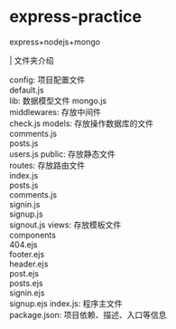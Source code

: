 # express-practice
express+nodejs+mongo

| 文件夹介绍

  config: 项目配置文件<br/>
    default.js    
  lib: 数据模型文件
    mongo.js        
  middlewares: 存放中间件<br/>
    check.js 
  models: 存放操作数据库的文件<br/>
    comments.js    
    posts.js    
    users.js
  public: 存放静态文件<br/>
  routes: 存放路由文件<br/>
    index.js    
    posts.js    
    comments.js    
    signin.js    
    signup.js    
    signout.js
  views: 存放模板文件<br/>
    components    
    404.ejs    
    footer.ejs    
    header.ejs    
    post.ejs    
    posts.ejs    
    signin.ejs    
    signup.ejs
  index.js: 程序主文件<br/>
  package.json: 项目依赖、描述、入口等信息
